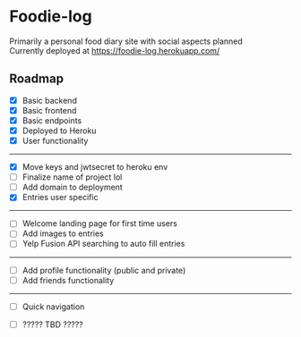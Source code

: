 # Foodie-log

Primarily a personal food diary site with social aspects planned  
Currently deployed at https://foodie-log.herokuapp.com/

Roadmap
--------------------------------------------
- [x] Basic backend
- [x] Basic frontend
- [x] Basic endpoints
- [x] Deployed to Heroku
- [x] User functionality
--------------------------------------------
- [x] Move keys and jwtsecret to heroku env
- [ ] Finalize name of project lol
- [ ] Add domain to deployment
- [x] Entries user specific
--------------------------------------------
- [ ] Welcome landing page for first time users
- [ ] Add images to entries
- [ ] Yelp Fusion API searching to auto fill entries
--------------------------------------------
- [ ] Add profile functionality (public and private)
- [ ] Add friends functionality
--------------------------------------------
- [ ] Quick navigation
- [ ] ????? TBD ?????

